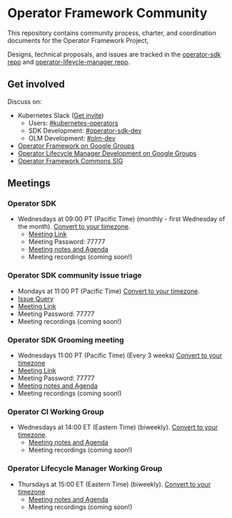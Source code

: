 # Operator Framework Community

This repository contains community process, charter, and coordination documents for the Operator Framework Project,

Designs, technical proposals, and issues are tracked in the [operator-sdk repo](https://github.com/operator-framework/operator-sdk/tree/master/doc) and [operator-lifeycle-manager repo](https://github.com/operator-framework/operator-lifecycle-manager/tree/master/doc/design).

## Get involved

Discuss on:
* Kubernetes Slack ([Get invite](https://slack.k8s.io))
  * Users: [#kubernetes-operators](https://kubernetes.slack.com/messages/kubernetes-operators)
  * SDK Development: [#operator-sdk-dev](https://kubernetes.slack.com/messages/operator-sdk-dev)
  * OLM Development: [#olm-dev](https://kubernetes.slack.com/messages/olm-dev)
* [Operator Framework on Google Groups](https://groups.google.com/forum/#!forum/operator-framework)
* [Operator Lifecycle Manager Development on Google Groups](https://groups.google.com/forum/#!forum/operator-framework-olm-dev)
* [Operator Framework Commons SIG](https://commons.openshift.org/sig/OpenshiftOperators.html)

## Meetings

### Operator SDK

* Wednesdays at 09:00 PT (Pacific Time) (monthly - first Wednesday of the month). [Convert to your timezone](http://www.thetimezoneconverter.com/?t=9:00&tz=PT%20%28Pacific%20Time%29).
  * [Meeting Link](https://zoom.us/j/8415370125)
  * Meeting Password: 77777
  * [Meeting notes and Agenda](https://docs.google.com/document/d/1ujWb-rSJ4JWeHLVxK0WS5ZuSJgeESG42MDeYjSl9Q6U/edit#)
  * Meeting recordings (coming soon!)
  
### Operator SDK community issue triage

  * Mondays at 11:00 PT (Pacific Time) [Convert to your timezone](http://www.thetimezoneconverter.com/?t=11:00&tz=PT%20%28Pacific%20Time%29).
  * [Issue Query](https://github.com/operator-framework/operator-sdk/issues?q=is%3Aopen+is%3Aissue+no%3Amilestone+sort%3Acreated-asc)
  * [Meeting Link](https://zoom.us/j/8415370125)
  * Meeting Password: 77777
  * Meeting recordings (coming soon!)
  
### Operator SDK Grooming meeting
  * Wednesdays 11:00 PT (Pacific Time) (Every 3 weeks) [Convert to your timezone](http://www.thetimezoneconverter.com/?t=11:00&tz=PT%20%28Pacific%20Time%29)
  * [Meeting Link](https://zoom.us/j/8415370125)
  * Meeting Password: 77777
  * [Meeting notes and Agenda](https://docs.google.com/document/d/1ujWb-rSJ4JWeHLVxK0WS5ZuSJgeESG42MDeYjSl9Q6U/edit#)
  * Meeting recordings (coming soon!)

### Operator CI Working Group

* Wednesdays at 14:00 ET (Eastern Time) (biweekly). [Convert to your timezone](http://www.thetimezoneconverter.com/?t=11:00&tz=PT%20%28Eastern%20Time%29).
  * [Meeting notes and Agenda](https://docs.google.com/document/d/14aUnEEIYmvUhnIvF_pl86-1BzJj9y6t1xY4ImIHtWXY/edit#)
  * Meeting recordings (coming soon!)

### Operator Lifecycle Manager Working Group

* Thursdays at 15:00 ET (Eastern Time) (biweekly). [Convert to your timezone](https://www.thetimezoneconverter.com/?t=3%3A00%20pm&tz=Eastern%20Time%20(ET)&)
  * [Meeting notes and Agenda](https://docs.google.com/document/d/1Zuv-BoNFSwj10_zXPfaS9LWUQUCak2c8l48d0-AhpBw/edit)
  * Meeting recordings (coming soon!)
